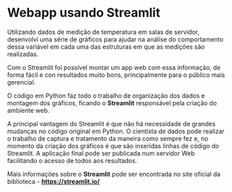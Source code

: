 # Webapp usando Streamlit

Utilizando dados de medição de temperatura em salas de servidor, desenvolvi uma série de gráficos para ajudar na análise do comportamento dessa variável em cada uma das estruturas em que as medições são realizadas.

Com o Streamlit foi possível montar um app web com essa informação, de forma fácil e con resultados muito bons, principalmente para o público mais gerencial. 

O código em Python faz todo o trabalho de organização dos dados e montagem dos gráficos, ficando o **Streamlit** responsável pela criação do ambiente web.

A principal vantagem do Streamlit é que não há necessidade de grandes mudanças no código original em Python. O cientista de dados pode realizar o trabalho de captura e tratamento da maneira como sempre fez e, no momento da criação dos gráficos é que são inseridas linhas de código do Streamlit. A aplicação final pode ser publicada num servidor Web facilitando o acesso de todos aos resultados.

Mais informações sobre o **Streamlit** pode ser encontrada no site oficial da biblioteca - **https://streamlit.io/**
